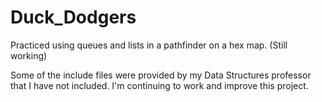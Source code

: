 # Duck_Dodgers
Practiced using queues and lists in a pathfinder on a hex map. (Still working)

Some of the include files were provided by my Data Structures professor that I have not included.
I'm continuing to work and improve this project.
